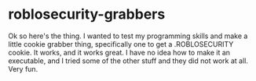 # roblosecurity-grabbers

Ok so here's the thing. I wanted to test my programming skills and make a little cookie grabber thing, specifically one to get a .ROBLOSECURITY cookie. It works, and it works great. I have no idea how to make it an executable, and I tried some of the other stuff and they did not work at all. Very fun.

